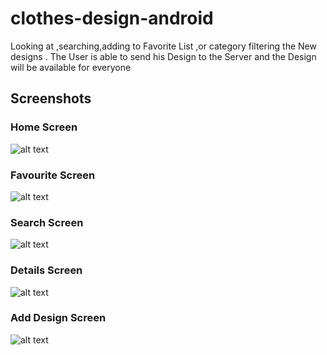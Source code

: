# clothes-design-android

Looking at ,searching,adding to Favorite List ,or category
filtering the New designs .
The User is able to send his Design to the Server and the
Design will be available for everyone

## Screenshots

### Home Screen

![alt text](https://github.com/omarali1010/clothes-design-android/blob/main/HomeFragment.png)

### Favourite Screen

![alt text](https://github.com/omarali1010/clothes-design-android/blob/main/favFragment.png)

### Search Screen

![alt text](https://github.com/omarali1010/clothes-design-android/blob/main/search.png)

### Details Screen

![alt text](https://github.com/omarali1010/clothes-design-android/blob/main/details.png)

### Add Design Screen

![alt text](https://github.com/omarali1010/clothes-design-android/blob/main/addfragment.png)
